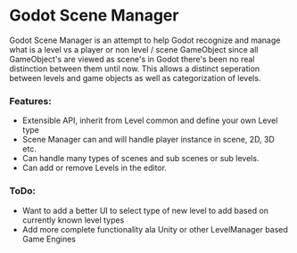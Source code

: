 # Godot Scene Manager
<p> Godot Scene Manager is an attempt to help Godot recognize and manage what is a level vs a player or non level / scene GameObject since all GameObject's are viewed as scene's in Godot there's been no real distinction between them until now. This allows a distinct seperation between levels and game objects as well as categorization of levels. </p>

### Features:
- Extensible API, inherit from Level common and define your own Level type
- Scene Manager can and will handle player instance in scene, 2D, 3D etc.
- Can handle many types of scenes and sub scenes or sub levels.
- Can add or remove Levels in the editor.

### ToDo:
- Want to add a better UI to select type of new level to add based on currently known level types
- Add more complete functionality ala Unity or other LevelManager based Game Engines